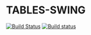 # TABLES-SWING
[![Build Status](https://travis-ci.org/IooHooI/TABLES-SWING.svg?branch=master)](https://travis-ci.org/IooHooI/TABLES-SWING)
[![Build status](https://ci.appveyor.com/api/projects/status/h01bhads7169w0fw/branch/master?svg=true)](https://ci.appveyor.com/project/IooHooI/tables-swing/branch/master)
